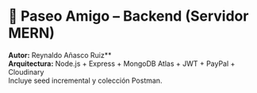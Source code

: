 # 🐾 Paseo Amigo – Backend (Servidor MERN)
**Autor:** Reynaldo Añasco Ruiz**  
**Arquitectura:** Node.js + Express + MongoDB Atlas + JWT + PayPal + Cloudinary  
Incluye seed incremental y colección Postman.
